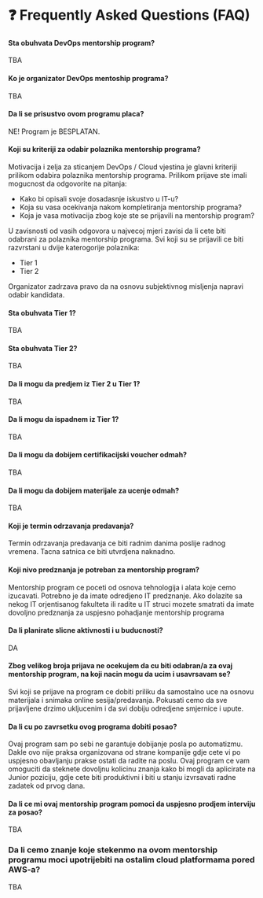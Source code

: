 # ❓ Frequently Asked Questions (FAQ)

#### Sta obuhvata DevOps mentorship program?
TBA
#### Ko je organizator DevOps mentoship programa?
TBA
#### Da li se prisustvo ovom programu placa?
NE! Program je BESPLATAN.
#### Koji su kriteriji za odabir polaznika mentorship programa?
Motivacija i zelja za sticanjem DevOps / Cloud vjestina je glavni kriteriji prilikom odabira polaznika mentorship programa. Prilikom prijave ste imali mogucnost da odgovorite na pitanja:
- Kako bi opisali svoje dosadasnje iskustvo u IT-u?
- Koja su vasa ocekivanja nakom kompletiranja mentorship programa?
- Koja je vasa motivacija zbog koje ste se prijavili na mentorship program? 

U zavisnosti od vasih odgovora u najvecoj mjeri zavisi da li cete biti odabrani za polaznika mentorship programa.
Svi koji su se prijavili ce biti razvrstani u dvije katerogorije polaznika:
- Tier 1
- Tier 2

Organizator zadrzava pravo da na osnovu subjektivnog misljenja napravi odabir kandidata. 
#### Sta obuhvata Tier 1?
TBA
#### Sta obuhvata Tier 2?
TBA
#### Da li mogu da predjem iz Tier 2 u Tier 1?
TBA
#### Da li mogu da ispadnem iz Tier 1?
TBA
#### Da li mogu da dobijem certifikacijski voucher odmah?
TBA
#### Da li mogu da dobijem materijale za ucenje odmah?
TBA
#### Koji je termin odrzavanja predavanja?
Termin odrzavanja predavanja ce biti radnim danima poslije radnog vremena. Tacna satnica ce biti utvrdjena naknadno.

#### Koji nivo predznanja je potreban za mentorship program? 
Mentorship program ce poceti od osnova tehnologija i alata koje cemo izucavati. Potrebno je da imate odredjeno IT predznanje. Ako dolazite sa nekog IT orjentisanog fakulteta ili radite u IT struci mozete smatrati da imate dovoljno predznanja za uspjesno pohadjanje mentorship programa

#### Da li planirate slicne aktivnosti i u buducnosti?
DA

#### Zbog velikog broja prijava ne ocekujem da cu biti odabran/a za ovaj mentorship program, na koji nacin mogu da ucim i usavrsavam se?
Svi koji se prijave na program ce dobiti priliku da samostalno uce na osnovu materijala i snimaka online sesija/predavanja. Pokusati cemo da sve prijavljene drzimo ukljucenim i da svi dobiju odredjene smjernice i upute.

#### Da li cu po zavrsetku ovog programa dobiti posao?
Ovaj program sam po sebi ne garantuje dobijanje posla po automatizmu. Dakle ovo nije praksa organizovana od strane kompanije gdje cete vi po uspjesno obavljanju prakse ostati da radite na poslu. Ovaj program ce vam omoguciti da steknete dovoljnu kolicinu znanja kako bi mogli da aplicirate na Junior poziciju, gdje cete biti produktivni i biti u stanju izvrsavati radne zadatek od prvog dana.

#### Da li ce mi ovaj mentorship program pomoci da uspjesno prodjem interviju za posao?
TBA

### Da li cemo znanje koje stekenmo na ovom mentorship programu moci upotrijebiti na ostalim cloud platformama pored AWS-a?
TBA
